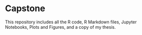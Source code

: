 # Capstone

This repository includes all the R code, R Markdown files, Jupyter Notebooks, Plots and Figures, and a copy of my thesis.
